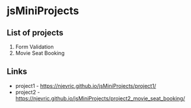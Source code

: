 # jsMiniProjects

## List of projects
1. Form Validation
1. Movie Seat Booking

## Links
* project1 - https://njevric.github.io/jsMiniProjects/project1/
* project2 - https://njevric.github.io/jsMiniProjects/project2_movie_seat_booking/
